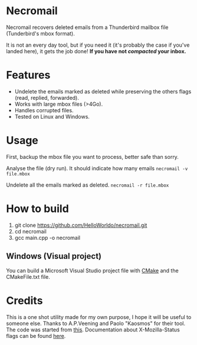 # Necromail

Necromail recovers deleted emails from a Thunderbird mailbox file (Tunderbird's mbox format).

It is not an every day tool, but if you need it (it's probably the case if you've landed here), it gets the job done!
**If you have not _compacted_ your inbox.**

# Features
- Undelete the emails marked as deleted while preserving the others flags (read, replied, forwarded).
- Works with large mbox files (>4Go).
- Handles corrupted files.
- Tested on Linux and Windows.

# Usage

First, backup the mbox file you want to process, better safe than sorry.

Analyse the file (dry run). It should indicate how many emails
`necromail -v file.mbox`

Undelete all the emails marked as deleted.
`necromail -r file.mbox`

# How to build
1. git clone https://github.com/HelloWorldo/necromail.git
2. cd necromail
3. gcc main.cpp -o necromail

## Windows (Visual project)
You can build a Microsoft Visual Studio project file with [CMake](https://cmake.org) and the CMakeFile.txt file.

# Credits

This is a one shot utility made for my own purpose, I hope it will be useful to someone else.
Thanks to A.P.Veening and Paolo "Kaosmos" for their tool. The code was started from [this](https://freeshell.de//~kaosmos/misc/index.html).
Documentation about X-Mozilla-Status flags can be found [here](http://www.eyrich-net.org/mozilla/X-Mozilla-Status.html?en).
